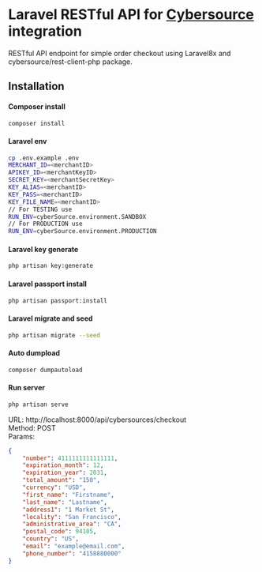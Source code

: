 # Laravel RESTful API for [Cybersource](https://www.cybersource.com/en-us.html) integration

RESTful API endpoint for simple order checkout using Laravel8x and cybersource/rest-client-php package.
## Installation
#### Composer install
```bash
composer install
```
#### Laravel env
```bash
cp .env.example .env
MERCHANT_ID=<merchantID>
APIKEY_ID=<merchantKeyID>
SECRET_KEY=<merchantSecretKey>
KEY_ALIAS=<merchantID>
KEY_PASS=<merchantID>
KEY_FILE_NAME=<merchantID>
// For TESTING use
RUN_ENV=cyberSource.environment.SANDBOX
// For PRODUCTION use
RUN_ENV=cyberSource.environment.PRODUCTION
```
#### Laravel key generate
```bash
php artisan key:generate
```
#### Laravel passport install
```bash
php artisan passport:install
```
#### Laravel migrate and seed
```bash
php artisan migrate --seed
```
#### Auto dumpload
```bash
composer dumpautoload
```
#### Run server
```bash
php artisan serve
```

URL: http://localhost:8000/api/cybersources/checkout
<br>
Method: POST
<br>
Params:
```json
{
	"number": 4111111111111111,
	"expiration_month": 12,
	"expiration_year": 2031,
	"total_amount": "150",
	"currency": "USD",
	"first_name": "Firstname",
	"last_name": "Lastname",
	"address1": "1 Market St",
	"locality": "San Francisco",
	"administrative_area": "CA",
	"postal_code": 94105,
	"country": "US",
	"email": "example@email.com",
	"phone_number": "4158880000"
}
```

